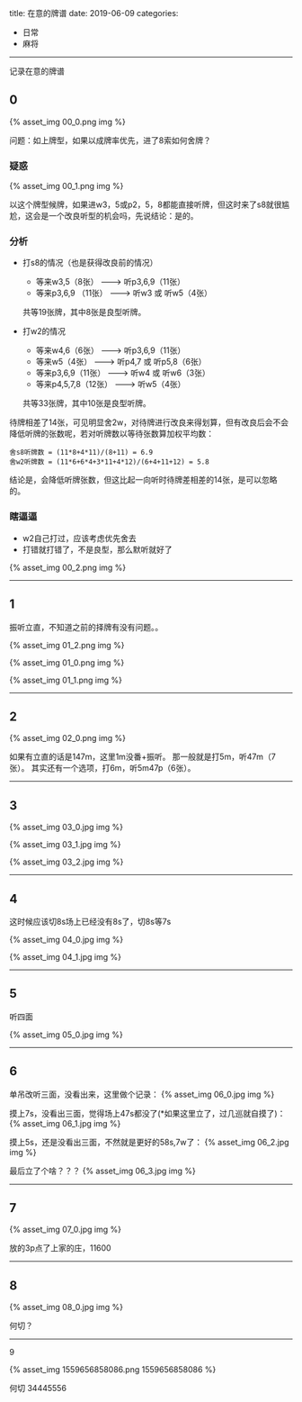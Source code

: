 title: 在意的牌谱
date: 2019-06-09
categories:
- 日常
- 麻将






---

记录在意的牌谱

<!--more-->

## 0

{% asset_img 00_0.png img %}

问题：如上牌型，如果以成牌率优先，进了8索如何舍牌？

### 疑惑

{% asset_img 00_1.png img %}

以这个牌型候牌，如果进w3，5或p2，5，8都能直接听牌，但这时来了s8就很尴尬，这会是一个改良听型的机会吗，先说结论：是的。

### 分析

* 打s8的情况（也是获得改良前的情况）
    * 等来w3,5（8张）      ---> 听p3,6,9（11张）		
	* 等来p3,6,9 （11张）  ---> 听w3 或 听w5（4张）
	
    共等19张牌，其中8张是良型听牌。

* 打w2的情况
	* 等来w4,6（6张）      ---> 听p3,6,9（11张）
	* 等来w5（4张）        ---> 听p4,7 或 听p5,8（6张）
	* 等来p3,6,9（11张）   ---> 听w4 或 听w6（3张）
	* 等来p4,5,7,8（12张） ---> 听w5（4张）
	
    共等33张牌，其中10张是良型听牌。

待牌相差了14张，可见明显舍2w，对待牌进行改良来得划算，但有改良后会不会降低听牌的张数呢，若对听牌数以等待张数算加权平均数：

```none
舍s8听牌数 = (11*8+4*11)/(8+11) = 6.9
舍w2听牌数 = (11*6+6*4+3*11+4*12)/(6+4+11+12) = 5.8
```

结论是，会降低听牌张数，但这比起一向听时待牌差相差的14张，是可以忽略的。

### 瞎逼逼

* w2自己打过，应该考虑优先舍去
* 打错就打错了，不是良型，那么默听就好了


{% asset_img 00_2.png img %}

---

## 1

振听立直，不知道之前的择牌有没有问题。。

{% asset_img 01_2.png img %}

{% asset_img 01_0.png img %}

{% asset_img 01_1.png img %}

---

## 2

{% asset_img 02_0.png img %}

如果有立直的话是147m，这里1m没番+振听。
那一般就是打5m，听47m（7张）。
其实还有一个选项，打6m，听5m47p（6张）。    

---

## 3

{% asset_img 03_0.jpg img %}

{% asset_img 03_1.jpg img %}

{% asset_img 03_2.jpg img %}

---

## 4

这时候应该切8s场上已经没有8s了，切8s等7s

{% asset_img 04_0.jpg img %}

{% asset_img 04_1.jpg img %}

---

## 5

听四面

{% asset_img 05_0.jpg img %}

---

## 6

单吊改听三面，没看出来，这里做个记录：
{% asset_img 06_0.jpg img %}

摸上7s，没看出三面，觉得场上47s都没了(*如果这里立了，过几巡就自摸了)：
{% asset_img 06_1.jpg img %}

摸上5s，还是没看出三面，不然就是更好的58s,7w了：
{% asset_img 06_2.jpg img %}

最后立了个啥？？？
{% asset_img 06_3.jpg img %}

---

## 7

{% asset_img 07_0.jpg img %}

放的3p点了上家的庄，11600

---

## 8

{% asset_img 08_0.jpg img %}

何切？



---

9

{% asset_img 1559656858086.png 1559656858086 %}

何切 34445556